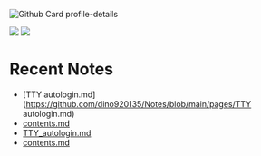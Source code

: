 <!--
**dino920135/dino920135** is a ✨ _special_ ✨ repository because its `README.md` (this file) appears on your GitHub profile.

Here are some ideas to get you started:

- 🔭 I’m currently working on ...
- 🌱 I’m currently learning ...
- 👯 I’m looking to collaborate on ...
- 🤔 I’m looking for help with ...
- 💬 Ask me about ...
- 📫 How to reach me: ...
- 😄 Pronouns: ...
- ⚡ Fun fact: ...
-->
<!-- # About me -->

![Github Card profile-details](http://github-profile-summary-cards.vercel.app/api/cards/profile-details?username=dino920135&theme=github_dark)

![](http://github-profile-summary-cards.vercel.app/api/cards/stats?username=dino920135&theme=github_dark) ![](http://github-profile-summary-cards.vercel.app/api/cards/most-commit-language?username=dino920135&theme=github_dark)

# Recent Notes
<!-- BLOG-POST-LIST:START -->
<!-- BLOG-POST-LIST:END -->
* [TTY autologin.md](https://github.com/dino920135/Notes/blob/main/pages/TTY autologin.md)
* [contents.md](https://github.com/dino920135/Notes/blob/main/pages/contents.md)
* [TTY_autologin.md](https://github.com/dino920135/Notes/blob/main/pages/TTY_autologin.md)
* [contents.md](https://github.com/dino920135/Notes/blob/main/pages/contents.md)
